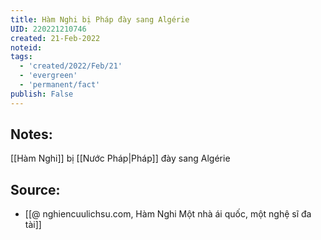 ```yaml
---
title: Hàm Nghi bị Pháp đày sang Algérie
UID: 220221210746
created: 21-Feb-2022
noteid:
tags:
  - 'created/2022/Feb/21'
  - 'evergreen'
  - 'permanent/fact'
publish: False
---
```

## Notes:
[[Hàm Nghi]] bị [[Nước Pháp|Pháp]] đày sang Algérie

## Source:
- [[@ nghiencuulichsu.com, Hàm Nghi Một nhà ái quốc, một nghệ sĩ đa tài]]




